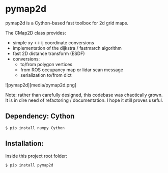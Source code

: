 # pymap2d

pymap2d is a Cython-based fast toolbox for 2d grid maps.

The CMap2D class provides:
- simple xy <-> ij coordinate conversions
- implementation of the dijkstra / fastmarch algorithm
- fast 2D distance transform (ESDF)
- conversions:
  - to/from polygon vertices
  - from ROS occupancy map or lidar scan message
  - serialization to/from dict

![pymap2d][media/pymap2d.png]

Note: rather than carefully designed, this codebase was chaotically grown. 
It is in dire need of refactoring / documentation. I hope it still proves useful.

## Dependency: Cython
```
$ pip install numpy Cython
```

## Installation:
Inside this project root folder:
```
$ pip install pymap2d
```
